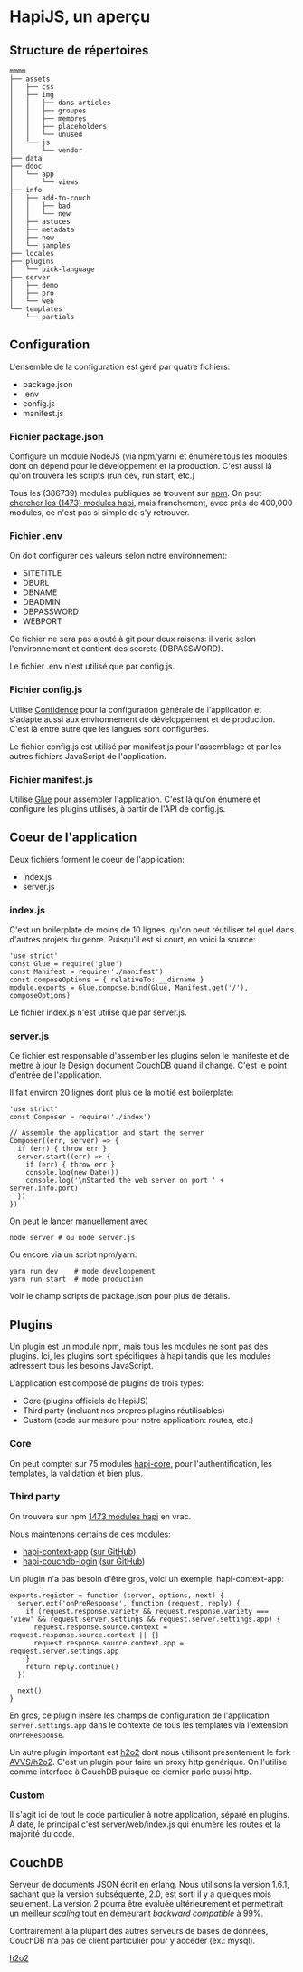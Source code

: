 # HapiJS, un aperçu

## Structure de répertoires
```
mmmm
├── assets
│   ├── css
│   ├── img
│   │   ├── dans-articles
│   │   ├── groupes
│   │   ├── membres
│   │   ├── placeholders
│   │   └── unused
│   └── js
│       └── vendor
├── data
├── ddoc
│   └── app
│       └── views
├── info
│   ├── add-to-couch
│   │   ├── bad
│   │   └── new
│   ├── astuces
│   ├── metadata
│   ├── new
│   └── samples
├── locales
├── plugins
│   └── pick-language
├── server
│   ├── demo
│   ├── pro
│   └── web
└── templates
    └── partials
```

## Configuration
L'ensemble de la configuration est géré par quatre fichiers:

* package.json
* .env
* config.js
* manifest.js

### Fichier package.json
Configure un module NodeJS (via npm/yarn) et énumère tous les
modules dont on dépend pour le développement et la production.
C'est aussi là qu'on trouvera les scripts (run dev, run start, etc.)

Tous les (386739) modules publiques se trouvent sur [npm][].
On peut [chercher les (1473) modules hapi][npm-hapi], mais franchement,
avec près de 400,000 modules, ce n'est pas si simple de s'y retrouver.

### Fichier .env
On doit configurer ces valeurs selon notre environnement:

* SITETITLE
* DBURL
* DBNAME
* DBADMIN
* DBPASSWORD
* WEBPORT

Ce fichier ne sera pas ajouté à git pour deux raisons: il varie selon
l'environnement et contient des secrets (DBPASSWORD).

Le fichier .env n'est utilisé que par config.js.

### Fichier config.js
Utilise [Confidence][] pour la configuration générale de l'application
et s'adapte aussi aux environnement de développement et de production.
C'est là entre autre que les langues sont configurées.

Le fichier config.js est utilisé par manifest.js pour l'assemblage
et par les autres fichiers JavaScript de l'application.

### Fichier manifest.js
Utilise [Glue][] pour assembler l'application. C'est là qu'on énumère
et configure les plugins utilisés, à partir de l'API de config.js.

## Coeur de l'application
Deux fichiers forment le coeur de l'application:

* index.js
* server.js

### index.js
C'est un boilerplate de moins de 10 lignes, qu'on peut réutiliser tel
quel dans d'autres projets du genre. Puisqu'il est si court, en voici
la source:
```
'use strict'
const Glue = require('glue')
const Manifest = require('./manifest')
const composeOptions = { relativeTo: __dirname }
module.exports = Glue.compose.bind(Glue, Manifest.get('/'), composeOptions)
```

Le fichier index.js n'est utilisé que par server.js.

### server.js
Ce fichier est responsable d'assembler les plugins selon le manifeste
et de mettre à jour le Design document CouchDB quand il change. C'est
le point d'entrée de l'application.

Il fait environ 20 lignes dont plus de la moitié est boilerplate:
```
'use strict'
const Composer = require('./index')

// Assemble the application and start the server
Composer((err, server) => {
  if (err) { throw err }
  server.start((err) => {
    if (err) { throw err }
    console.log(new Date())
    console.log('\nStarted the web server on port ' + server.info.port)
  })
})
```

On peut le lancer manuellement avec
```
node server # ou node server.js
```

Ou encore via un script npm/yarn:
```
yarn run dev    # mode développement
yarn run start  # mode production
```

Voir le champ scripts de package.json pour plus de détails.

## Plugins
Un plugin est un module npm, mais tous les modules ne sont pas des plugins.
Ici, les plugins sont spécifiques à hapi tandis que les modules adressent
tous les besoins JavaScript.

L'application est composé de plugins de trois types:

* Core (plugins officiels de HapiJS)
* Third party (incluant nos propres plugins réutilisables)
* Custom (code sur mesure pour notre application: routes, etc.)

### Core
On peut compter sur 75 modules [hapi-core][], pour l'authentification,
les templates, la validation et bien plus.

### Third party
On trouvera sur npm [1473 modules hapi][npm-hapi] en vrac.

Nous maintenons certains de ces modules:

* [hapi-context-app][] ([sur GitHub][hapi-context-app github])
* [hapi-couchdb-login][] ([sur GitHub][hapi-couchdb-login github])

Un plugin n'a pas besoin d'être gros, voici un exemple, hapi-context-app:
```
exports.register = function (server, options, next) {
  server.ext('onPreResponse', function (request, reply) {
    if (request.response.variety && request.response.variety === 'view' && request.server.settings && request.server.settings.app) {
      request.response.source.context = request.response.source.context || {}
      request.response.source.context.app = request.server.settings.app
    }
    return reply.continue()
  })

  next()
}
```

En gros, ce plugin insère les champs de configuration de l'application
```server.settings.app``` dans le contexte de tous les templates via
l'extension ```onPreResponse```.

Un autre plugin important est [h2o2][] dont nous utilisont présentement
le fork [AVVS/h2o2][]. C'est un plugin pour faire un proxy http générique.
On l'utilise comme interface à CouchDB puisque ce dernier parle aussi
http.

### Custom
Il s'agit ici de tout le code particulier à notre application, séparé
en plugins. À date, le principal c'est server/web/index.js qui énumère
les routes et la majorité du code.

## CouchDB
Serveur de documents JSON écrit en erlang. Nous utilisons
la version 1.6.1, sachant que la version subséquente, 2.0, est sorti
il y a quelques mois seulement. La version 2 pourra être évaluée
ultérieurement et permettrait un meilleur *scaling* tout en demeurant
*backward compatible* à 99%.

Contrairement à la plupart des autres serveurs de bases de données,
CouchDB n'a pas de client particulier pour y accéder (ex.: mysql).

[h2o2][]

[Confidence]: <https://github.com/hapijs/confidence>
[Glue]: <https://github.com/hapijs/glue/blob/master/API.md>
[npm]: <https://www.npmjs.com/>
[npm-hapi]: <https://www.npmjs.com/search?q=hapi>
[hapi-core]: <https://github.com/hapijs?utf8=%E2%9C%93&q=&type=source>
[hapi-context-app]: <https://www.npmjs.com/package/hapi-context-app>
[hapi-couchdb-login]: <https://www.npmjs.com/package/hapi-couchdb-login>
[hapi-context-app github]: <https://github.com/millette/hapi-context-app>
[hapi-couchdb-login github]: <https://github.com/millette/hapi-couchdb-login>
[h2o2]: <https://github.com/hapijs/h2o2>
[AVVS/h2o2]: <https://github.com/AVVS/h2o2/tree/feat/upgrade-to-hapi-15>
